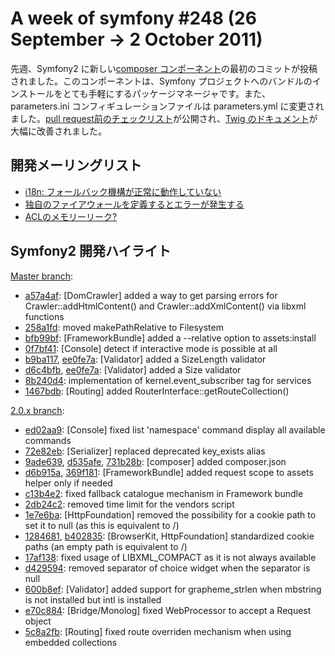 A week of symfony #248 (26 September -> 2 October 2011)
=======================================================

先週、Symfony2 に新しい[composer コンポーネント](https://github.com/symfony/symfony/commit/9ade639bb41423be611a023ab6966b855424f7be)の最初のコミットが投稿されました。このコンポーネントは、Symfony プロジェクトへのバンドルのインストールをとても手軽にするパッケージマネージャです。また、parameters.ini コンフィギュレーションファイルは parameters.yml に変更されました。[pull request前のチェックリスト](http://symfony.com/doc/current/contributing/code/patches.html#check-list)が公開され、[Twig のドキュメント](http://twig.sensiolabs.org/documentation)が大幅に改善されました。
 
開発メーリングリスト
--------------------

  * [i18n: フォールバック機構が正常に動作していない](https://groups.google.com/forum/#!topic/symfony-devs/69bIps2-CAg)
  * [独自のファイアウォールを定義するとエラーが発生する](https://groups.google.com/forum/#!topic/symfony-devs/Wo1ah4zYLes)
  * [ACLのメモリーリーク?](https://groups.google.com/forum/#!topic/symfony-devs/053aDa9c9lc)


Symfony2 開発ハイライト
-----------------------

[Master branch](http://github.com/symfony/symfony/commits/master):

  * [a57a4af](http://github.com/symfony/symfony/commit/a57a4aff55ef29562d4a657221ae4d01e3c53b7f "a57a4aff55ef29562d4a657221ae4d01e3c53b7f commit on github"): \[DomCrawler\] added a way to get parsing errors for Crawler::addHtmlContent() and Crawler::addXmlContent() via libxml functions
  * [258a1fd](http://github.com/symfony/symfony/commit/258a1fd7100c0e3418841d062d799debece554bc "258a1fd7100c0e3418841d062d799debece554bc commit on github"): moved makePathRelative to Filesystem
  * [bfb99bf](http://github.com/symfony/symfony/commit/bfb99bf219720f0867a9c7386fad79f8cdd998b5 "bfb99bf219720f0867a9c7386fad79f8cdd998b5 commit on github"): \[FrameworkBundle\] added a --relative option to assets:install
  * [0f7bf41](http://github.com/symfony/symfony/commit/0f7bf4155c2b2c1bf5d0aa202b7de1643b85c8e6 "0f7bf4155c2b2c1bf5d0aa202b7de1643b85c8e6 commit on github"): \[Console\] detect if interactive mode is possible at all
  * [b9ba117](http://github.com/symfony/symfony/commit/b9ba117208d170479ea9c2f7ffbe692c88a8b281 "b9ba117208d170479ea9c2f7ffbe692c88a8b281 commit on github"), [ee0fe7a](http://github.com/symfony/symfony/commit/ee0fe7a2b543bde26af63b3f162a1a5c8f2b81c5 "ee0fe7a2b543bde26af63b3f162a1a5c8f2b81c5 commit on github"): \[Validator\] added a SizeLength validator
  * [d6c4bfb](http://github.com/symfony/symfony/commit/d6c4bfb001f5f3c3847c3f7766467d16f7e8e322 "d6c4bfb001f5f3c3847c3f7766467d16f7e8e322 commit on github"), [ee0fe7a](http://github.com/symfony/symfony/commit/ee0fe7a2b543bde26af63b3f162a1a5c8f2b81c5 "ee0fe7a2b543bde26af63b3f162a1a5c8f2b81c5 commit on github"): \[Validator\] added a Size validator
  * [8b240d4](http://github.com/symfony/symfony/commit/8b240d4c22852ff76faced47ab7ab87e73c32092 "8b240d4c22852ff76faced47ab7ab87e73c32092 commit on github"): implementation of kernel.event_subscriber tag for services
  * [1467bdb](http://github.com/symfony/symfony/commit/1467bdb86837e132891dd1b5605248a736cca5fe "1467bdb86837e132891dd1b5605248a736cca5fe commit on github"): \[Routing\] added RouterInterface::getRouteCollection()

[2.0.x branch](http://github.com/symfony/symfony/commits/2.0):

  * [ed02aa9](http://github.com/symfony/symfony/commit/ed02aa9974a85c87eb2885a01af1df89312e0ade "ed02aa9974a85c87eb2885a01af1df89312e0ade commit on github"): \[Console\] fixed list 'namespace' command display all available commands
  * [72e82eb](http://github.com/symfony/symfony/commit/72e82eb595113652e6c963b46932635d634930e3 "72e82eb595113652e6c963b46932635d634930e3 commit on github"): \[Serializer\] replaced deprecated key_exists alias
  * [9ade639](http://github.com/symfony/symfony/commit/9ade639bb41423be611a023ab6966b855424f7be "9ade639bb41423be611a023ab6966b855424f7be commit on github"), [d535afe](http://github.com/symfony/symfony/commit/d535afeb9837d417d0453f6fa695bbab1ebfacba "d535afeb9837d417d0453f6fa695bbab1ebfacba commit on github"), [731b28b](http://github.com/symfony/symfony/commit/731b28bb921322e3a13f7fa98ef7e3071ee198e0 "731b28bb921322e3a13f7fa98ef7e3071ee198e0 commit on github"): \[composer\] added composer.json
  * [d6b915a](http://github.com/symfony/symfony/commit/d6b915a1746624e6fddc6e052bd8241456349a2b "d6b915a1746624e6fddc6e052bd8241456349a2b commit on github"), [369f181](http://github.com/symfony/symfony/commit/369f1810051895bf86502ffea34a3d2354ee0e16 "369f1810051895bf86502ffea34a3d2354ee0e16 commit on github"): \[FrameworkBundle\] added request scope to assets helper only if needed
  * [c13b4e2](http://github.com/symfony/symfony/commit/c13b4e2b55d88f5d93d2120b90a5155855d03daf "c13b4e2b55d88f5d93d2120b90a5155855d03daf commit on github"): fixed fallback catalogue mechanism in Framework bundle
  * [2db24c2](http://github.com/symfony/symfony/commit/2db24c264f186b50c7f3eddc923dd9f8fd4f452d "2db24c264f186b50c7f3eddc923dd9f8fd4f452d commit on github"): removed time limit for the vendors script
  * [1e7e6ba](http://github.com/symfony/symfony/commit/1e7e6ba305c4b7b66e49545d582325ed1ea5f9d7 "1e7e6ba305c4b7b66e49545d582325ed1ea5f9d7 commit on github"): \[HttpFoundation\] removed the possibility for a cookie path to set it to null (as this is equivalent to /)
  * [1284681](http://github.com/symfony/symfony/commit/128468193f5d23c8ac878f973c49ed191dd82a2a "128468193f5d23c8ac878f973c49ed191dd82a2a commit on github"), [b402835](http://github.com/symfony/symfony/commit/b4028350d26e5e47e620c3574e51daa471ec8c1c "b4028350d26e5e47e620c3574e51daa471ec8c1c commit on github"): \[BrowserKit, HttpFoundation\] standardized cookie paths (an empty path is equivalent to /)
  * [17af138](http://github.com/symfony/symfony/commit/17af13813ace8ed67221b8b185db72adc49e1040 "17af13813ace8ed67221b8b185db72adc49e1040 commit on github"): fixed usage of LIBXML_COMPACT as it is not always available
  * [d429594](http://github.com/symfony/symfony/commit/d429594afbdd2b74cf292c775582fe51cc22a317 "d429594afbdd2b74cf292c775582fe51cc22a317 commit on github"): removed separator of choice widget when the separator is null
  * [600b8ef](http://github.com/symfony/symfony/commit/600b8ef5af3ec680134527facff1a86f16f5ccf7 "600b8ef5af3ec680134527facff1a86f16f5ccf7 commit on github"): \[Validator\] added support for grapheme_strlen when mbstring is not installed but intl is installed
  * [e70c884](http://github.com/symfony/symfony/commit/e70c884f4905878d82b8b5c80d58d96f229290ab "e70c884f4905878d82b8b5c80d58d96f229290ab commit on github"): \[Bridge/Monolog\] fixed WebProcessor to accept a Request object
  * [5c8a2fb](http://github.com/symfony/symfony/commit/5c8a2fb48dfe09537db6ebdd77a52a3c90f409fe "5c8a2fb48dfe09537db6ebdd77a52a3c90f409fe commit on github"): \[Routing\] fixed route overriden mechanism when using embedded collections


